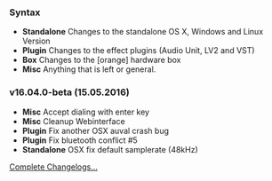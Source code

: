 ### Syntax

- **Standalone** Changes to the standalone OS X, Windows and Linux Version
- **Plugin** Changes to the effect plugins (Audio Unit, LV2 and VST)
- **Box** Changes to the [orange] hardware box
- **Misc** Anything that is left or general.


### v16.04.0-beta (15.05.2016)

- **Misc** Accept dialing with enter key
- **Misc** Cleanup Webinterface
- **Plugin** Fix another OSX auval crash bug
- **Plugin** Fix bluetooth conflict #5
- **Standalone** OSX fix default samplerate (48kHz)


[Complete Changelogs...](https://github.com/Studio-Link-v2/backend/blob/master/CHANGELOG-ARCHIVE.md)
